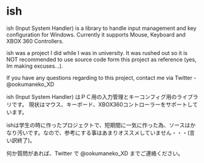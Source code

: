 # ish
ish (Input System Handler) is a library to handle input management and key configuration for Windows.
Currently it supports Mouse, Keyboard and XBOX 360 Controllers.

ish was a project I did while I was in university.
It was rushed out so it is NOT recommended to use source code form this project as reference (yes, Im making excuses...).

If you have any questions regarding to this project,
contact me via Twitter - @ookumaneko_XD

ish (Input System Handler) はＰＣ用の入力管理とキーコンフィグ用のライブラリです。
現状はマウス、キーボード、XBOX360コントローラーをサポートしています。

ishは学生の時に作ったプロジェクトで、短期間に一気に作った為、ソースはかなり汚いです。なので、参考にする事はあまりオススメしていません・・・(言い訳終了)。

何か質問があれば、Twitter で @ookumaneko_XD までご連絡ください。


